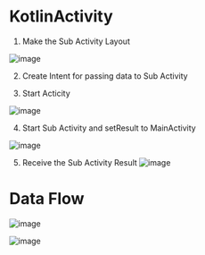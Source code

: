 # KotlinActivity

1. Make the Sub Activity Layout

![image](https://user-images.githubusercontent.com/53125879/73775048-fce81e80-4739-11ea-80d0-91c1f6a06881.png)

2. Create Intent for passing data to Sub Activity

3. Start Acticity 

![image](https://user-images.githubusercontent.com/53125879/73597364-1f7efb00-44e0-11ea-835a-be03f38c83a4.png)

4. Start Sub Activity and setResult to MainActivity

![image](https://user-images.githubusercontent.com/53125879/73774969-d2966100-4739-11ea-9e8b-7c34627806e0.png)


5. Receive the Sub Activity Result 
![image](https://user-images.githubusercontent.com/53125879/73774944-c27e8180-4739-11ea-8733-9885490bc73a.png)





# Data Flow

![image](https://user-images.githubusercontent.com/53125879/73774775-6e739d00-4739-11ea-9d1a-e13c21f7e96a.png)


![image](https://user-images.githubusercontent.com/53125879/73776476-a5977d80-473c-11ea-83f4-05cacc200df4.png)

